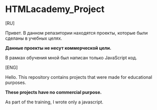# HTMLacademy_Project
[RU]

Привет. В данном репазитории находятся проекты, которые были сделаны в учебных целях. 

<b> Данные проекты не несут коммерческой цели. </b>

В рамках обучения мной был написан только JavaScript код.

[ENG]


Hello. This repository contains projects that were made for educational purposes. 

<b>These projects have no commercial purpose. </b>

As part of the training, I wrote only a javascript.
